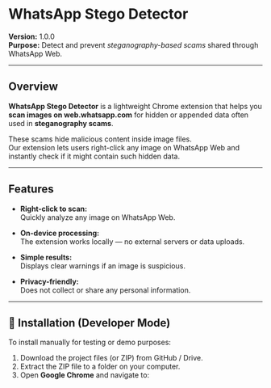 #  WhatsApp Stego Detector

**Version:** 1.0.0  
**Purpose:** Detect and prevent *steganography-based scams* shared through WhatsApp Web.

---

##  Overview

**WhatsApp Stego Detector** is a lightweight Chrome extension that helps you **scan images on web.whatsapp.com** for hidden or appended data often used in **steganography scams**.

These scams hide malicious content inside image files.  
Our extension lets users right-click any image on WhatsApp Web and instantly check if it might contain such hidden data.

---

##  Features

-  **Right-click to scan:**  
  Quickly analyze any image on WhatsApp Web.

-  **On-device processing:**  
  The extension works locally — no external servers or data uploads.

-  **Simple results:**  
  Displays clear warnings if an image is suspicious.

-  **Privacy-friendly:**  
  Does not collect or share any personal information.

---

## 🧰 Installation (Developer Mode)

To install manually for testing or demo purposes:

1. Download the project files (or ZIP) from GitHub / Drive.  
2. Extract the ZIP file to a folder on your computer.  
3. Open **Google Chrome** and navigate to:  
